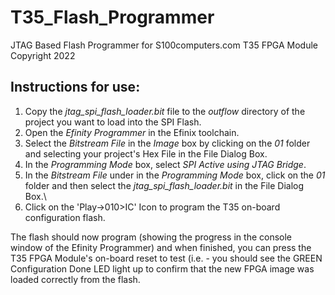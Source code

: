 # T35_Flash_Programmer
JTAG Based Flash Programmer for S100computers.com T35 FPGA Module
Copyright 2022

## Instructions for use:
1. Copy the *jtag_spi_flash_loader.bit* file to the *outflow* directory of the project you want to load into the SPI Flash.
2. Open the *Efinity Programmer* in the Efinix toolchain.
3. Select the *Bitstream File* in the *Image* box by clicking on the *01* folder and selecting your project's Hex File in the File Dialog Box.
4. In the *Programming Mode* box, select *SPI Active using JTAG Bridge*.
5. In the *Bitstream File* under in the *Programming Mode* box, click on the *01* folder and then select the *jtag_spi_flash_loader.bit* in the File Dialog Box.\
6. Click on the 'Play->010>IC' Icon to program the T35 on-board configuration flash.

The flash should now program (showing the progress in the console window of the Efinity Programmer) and when finished, you can press the T35 FPGA Module's on-board reset to test (i.e. - you should see the GREEN Configuration Done LED light up to confirm that the new FPGA image was loaded correctly from the flash.
